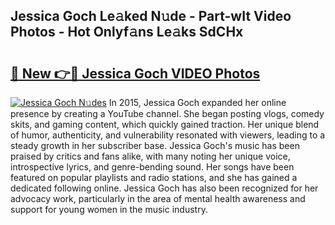 ## Jessica Goch Le𝚊ked N𝚞de - Part-wIt Video Photos - Hot Onlyf𝚊ns Le𝚊ks SdCHx

# <h2><a href="http://ac29655.deff.icu/?id=Jessica+Goch">🔗 New 👉🔴 Jessica Goch VIDEO Photos</a></h2>

[![Jessica Goch N𝚞des](https://i.imgur.com/rIISA9y.gif)](http://ac29655.deff.icu/?id=Jessica+Goch)
In 2015, Jessica Goch expanded her online presence by creating a YouTube channel. She began posting vlogs, comedy skits, and gaming content, which quickly gained traction. Her unique blend of humor, authenticity, and vulnerability resonated with viewers, leading to a steady growth in her subscriber base. Jessica Goch's music has been praised by critics and fans alike, with many noting her unique voice, introspective lyrics, and genre-bending sound. Her songs have been featured on popular playlists and radio stations, and she has gained a dedicated following online. Jessica Goch has also been recognized for her advocacy work, particularly in the area of mental health awareness and support for young women in the music industry.
